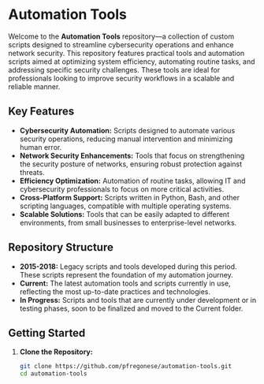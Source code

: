# Automation Tools

Welcome to the **Automation Tools** repository—a collection of custom scripts designed to streamline cybersecurity operations and enhance network security. This repository features practical tools and automation scripts aimed at optimizing system efficiency, automating routine tasks, and addressing specific security challenges. These tools are ideal for professionals looking to improve security workflows in a scalable and reliable manner.

## Key Features

- **Cybersecurity Automation:** Scripts designed to automate various security operations, reducing manual intervention and minimizing human error.
- **Network Security Enhancements:** Tools that focus on strengthening the security posture of networks, ensuring robust protection against threats.
- **Efficiency Optimization:** Automation of routine tasks, allowing IT and cybersecurity professionals to focus on more critical activities.
- **Cross-Platform Support:** Scripts written in Python, Bash, and other scripting languages, compatible with multiple operating systems.
- **Scalable Solutions:** Tools that can be easily adapted to different environments, from small businesses to enterprise-level networks.

## Repository Structure

- **2015-2018:** Legacy scripts and tools developed during this period. These scripts represent the foundation of my automation journey.
- **Current:** The latest automation tools and scripts currently in use, reflecting the most up-to-date practices and technologies.
- **In Progress:** Scripts and tools that are currently under development or in testing phases, soon to be finalized and moved to the Current folder.

## Getting Started

1. **Clone the Repository:**
   ```bash
   git clone https://github.com/pfregonese/automation-tools.git
   cd automation-tools
